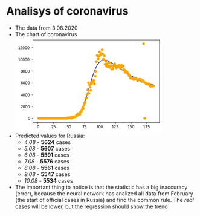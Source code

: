 # Analisys of coronavirus

- The data from 3.08.2020
- The chart of coronavirus
![Something is wrong](description/first.png "Statistic")
- Predicted values for Russia:
  - *4.08* - **5624** cases
  - *5.08* - **5607** cases
  - *6.08* - **5591** cases
  - *7.08* - **5576** cases
  - *8.08* - **5561** cases
  - *9.08* - **5547** cases
  - *10.08* - **5534** cases
- The important thing to notice is that the statistic has a big inaccuracy (error), because the neural network has analized all data from February (the start of official cases in Russia) and find the common rule. The *real* cases will be lower, but the regression should show the trend

